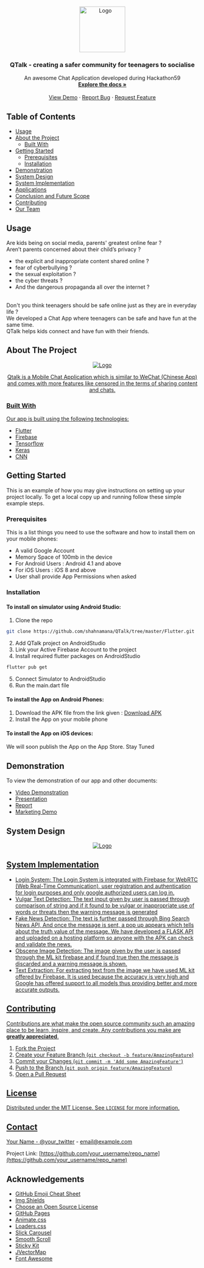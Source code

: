 <!-- PROJECT LOGO -->
<br />
<p align="center">
  <a href="https://github.com/shahnamana/QTalk">
    <img src="images/logo.png" alt="Logo" width="120" height="120">
  </a>

  <h3 align="center">QTalk - creating a safer community for teenagers to socialise</h3>

  <p align="center">
    An awesome Chat Application developed during Hackathon59
    <br />
    <a href="https://github.com/shahnamana/QTalk"><strong>Explore the docs »</strong></a>
    <br />
    <br />
    <a href="https://github.com/shahnamana/QTalk">View Demo</a>
    ·
    <a href="https://github.com/shahnamana/QTalk/issues">Report Bug</a>
    ·
    <a href="https://github.com/shahnamana/QTalk/issues">Request Feature</a>
  </p>
</p>



<!-- TABLE OF CONTENTS -->
## Table of Contents

* [Usage](#usage)
* [About the Project](#about-the-project)
  * [Built With](#built-with)
* [Getting Started](#getting-started)
  * [Prerequisites](#prerequisites)
  * [Installation](#installation)
* [Demonstration](#Demonstration)
* [System Design](#system-design)
* [System Implementation](#system-implementation)
* [Applications](#applications)
* [Conclusion and Future Scope](#conclusion)
* [Contributing](#contributing)
* [Our Team](#team)

<!-- USAGE EXAMPLES -->
## Usage

Are kids being on social media, parents' greatest online fear ? 
<br />
Aren’t parents concerned about their child’s privacy ?
- the explicit and inappropriate content shared online ?
- fear of cyberbullying ?
- the sexual exploitation ?
- the cyber threats ?
- And the dangerous propaganda all over the internet ?

<br />
Don't you think teenagers should be safe online just as they are in everyday life ?

<br />
We developed a Chat App where teenagers can be safe and have fun at the same time. 

<br />
QTalk helps kids connect and have fun with their friends.


<!-- ABOUT THE PROJECT -->
## About The Project
<p align="center">
    <a href="https://github.com/shahnamana/QTalk">
    <img src="images/front.png" alt="Logo">
</p>
<p align="center">
Qtalk is a Mobile Chat Application which is similar to WeChat (Chinese App) and comes with more features like censored in the terms of sharing content and chats.
</p>

### Built With
Our app is built using the following technologies:
* [Flutter](https://flutter.dev)
* [Firebase](https://firebase.google.com)
* [Tensorflow](https://www.tensorflow.org)
* [Keras](https://keras.io)
* [CNN ](https://en.wikipedia.org/wiki/Convolutional_neural_network)



<!-- GETTING STARTED -->
## Getting Started

This is an example of how you may give instructions on setting up your project locally.
To get a local copy up and running follow these simple example steps.

### Prerequisites

This is a list things you need to use the software and how to install them on your mobile phones:

* A valid Google Account
* Memory Space of 100mb in the device
* For Android Users : Android 4.1 and above
* For iOS Users : iOS 8 and above
* User shall provide App Permissions when asked

### Installation

#### To install on simulator using Android Studio:
1. Clone the repo
```sh
git clone https://github.com/shahnamana/QTalk/tree/master/Flutter.git
```
2. Add QTalk project on AndroidStudio
3. Link your Active Firebase Account to the project 
4. Install required flutter packages on AndroidStudio
```sh
flutter pub get
```
5. Connect Simulator to AndroidStudio
6. Run the main.dart file

#### To install the App on Android Phones:
1. Download the APK file from the link given : 
[Download APK](https://example.com)
2. Install the App on your mobile phone

#### To install the App on iOS devices:
We will soon publish the App on the App Store. Stay Tuned

<!-- Demonstration -->
## Demonstration
To view the demonstration of our app and other documents:
* [Video Demonstration](https://flutter.dev)
* [Presentation](https://firebase.google.com)
* [Report](https://www.tensorflow.org)
* [Marketing Demo](https://keras.io)

<!-- System Design -->
## System Design

<p align="center">
    <a href="https://github.com/shahnamana/QTalk">
    <img src="images/design.png" alt="Logo">
</p>


<!-- System Implementation -->
## System Implementation

* Login System: The Login System is integrated with Firebase for WebRTC (Web Real-Time Communication), user registration and authentication for login purposes and only google authorized users can log in.
* Vulgar Text Detection: The text input given by user is passed through comparison of string and if it found to be vulgar or inappropriate use of words or threats then the warning message is generated
* Fake News Detection: The text is further passed through Bing Search News API, And once the message is sent, a pop up appears which tells about the truth value of the message. We have developed a FLASK API and uploaded on a hosting platform so anyone with the APK can check and validate the news.
* Obscene Image Detection: The image given by the user is passed through the ML kit firebase and if found true then the message is discarded and a warning message is shown.
* Text Extraction: For extracting text from the image we have used ML kit offered by Firebase. It is used because the accuracy is very high and Google has offered support to all models thus providing better and more accurate outputs.

<!-- CONTRIBUTING -->
## Contributing

Contributions are what make the open source community such an amazing place to be learn, inspire, and create. Any contributions you make are **greatly appreciated**.

1. Fork the Project
2. Create your Feature Branch (`git checkout -b feature/AmazingFeature`)
3. Commit your Changes (`git commit -m 'Add some AmazingFeature'`)
4. Push to the Branch (`git push origin feature/AmazingFeature`)
5. Open a Pull Request



<!-- LICENSE -->
## License

Distributed under the MIT License. See `LICENSE` for more information.



<!-- CONTACT -->
## Contact

Your Name - [@your_twitter](https://twitter.com/your_username) - email@example.com

Project Link: [https://github.com/your_username/repo_name](https://github.com/your_username/repo_name)



<!-- ACKNOWLEDGEMENTS -->
## Acknowledgements
* [GitHub Emoji Cheat Sheet](https://www.webpagefx.com/tools/emoji-cheat-sheet)
* [Img Shields](https://shields.io)
* [Choose an Open Source License](https://choosealicense.com)
* [GitHub Pages](https://pages.github.com)
* [Animate.css](https://daneden.github.io/animate.css)
* [Loaders.css](https://connoratherton.com/loaders)
* [Slick Carousel](https://kenwheeler.github.io/slick)
* [Smooth Scroll](https://github.com/cferdinandi/smooth-scroll)
* [Sticky Kit](http://leafo.net/sticky-kit)
* [JVectorMap](http://jvectormap.com)
* [Font Awesome](https://fontawesome.com)





<!-- MARKDOWN LINKS & IMAGES -->
<!-- https://www.markdownguide.org/basic-syntax/#reference-style-links -->
[contributors-shield]: https://img.shields.io/github/contributors/othneildrew/Best-README-Template.svg?style=flat-square
[contributors-url]: https://github.com/othneildrew/Best-README-Template/graphs/contributors
[forks-shield]: https://img.shields.io/github/forks/othneildrew/Best-README-Template.svg?style=flat-square
[forks-url]: https://github.com/othneildrew/Best-README-Template/network/members
[stars-shield]: https://img.shields.io/github/stars/othneildrew/Best-README-Template.svg?style=flat-square
[stars-url]: https://github.com/othneildrew/Best-README-Template/stargazers
[issues-shield]: https://img.shields.io/github/issues/othneildrew/Best-README-Template.svg?style=flat-square
[issues-url]: https://github.com/othneildrew/Best-README-Template/issues
[license-shield]: https://img.shields.io/github/license/othneildrew/Best-README-Template.svg?style=flat-square
[license-url]: https://github.com/othneildrew/Best-README-Template/blob/master/LICENSE.txt
[linkedin-shield]: https://img.shields.io/badge/-LinkedIn-black.svg?style=flat-square&logo=linkedin&colorB=555
[linkedin-url]: https://linkedin.com/in/othneildrew
[product-screenshot]: images/front.png
